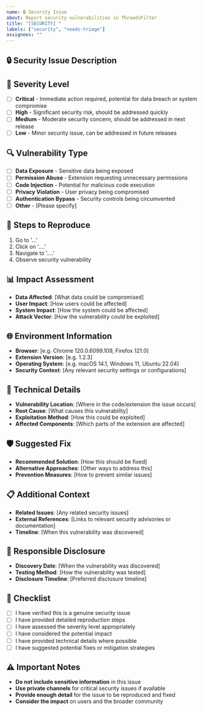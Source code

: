```yaml
---
name: 🔒 Security Issue
about: Report security vulnerabilities in ThreadsFilter
title: "[SECURITY] "
labels: ["security", "needs-triage"]
assignees: ""
---
```


## 🔒 Security Issue Description

<!-- A clear and concise description of the security vulnerability -->

## 🚨 Severity Level

<!-- How severe is this security issue? -->

- [ ] **Critical** - Immediate action required, potential for data breach or system compromise
- [ ] **High** - Significant security risk, should be addressed quickly
- [ ] **Medium** - Moderate security concern, should be addressed in next release
- [ ] **Low** - Minor security issue, can be addressed in future releases

## 🔍 Vulnerability Type

<!-- What type of security vulnerability is this? -->

- [ ] **Data Exposure** - Sensitive data being exposed
- [ ] **Permission Abuse** - Extension requesting unnecessary permissions
- [ ] **Code Injection** - Potential for malicious code execution
- [ ] **Privacy Violation** - User privacy being compromised
- [ ] **Authentication Bypass** - Security controls being circumvented
- [ ] **Other** - [Please specify]

## 🔄 Steps to Reproduce

<!-- Detailed steps to reproduce the security issue -->

1. Go to '...'
2. Click on '....'
3. Navigate to '....'
4. Observe security vulnerability

## 📊 Impact Assessment

<!-- What is the potential impact of this vulnerability? -->

- **Data Affected**: [What data could be compromised]
- **User Impact**: [How users could be affected]
- **System Impact**: [How the system could be affected]
- **Attack Vector**: [How the vulnerability could be exploited]

## 🌐 Environment Information

- **Browser**: [e.g. Chrome 120.0.6099.109, Firefox 121.0]
- **Extension Version**: [e.g. 1.2.3]
- **Operating System**: [e.g. macOS 14.1, Windows 11, Ubuntu 22.04]
- **Security Context**: [Any relevant security settings or configurations]

## 🔧 Technical Details

<!-- Technical details about the vulnerability -->

- **Vulnerability Location**: [Where in the code/extension the issue occurs]
- **Root Cause**: [What causes this vulnerability]
- **Exploitation Method**: [How this could be exploited]
- **Affected Components**: [Which parts of the extension are affected]

## 🛡️ Suggested Fix

<!-- Any suggestions for fixing the vulnerability -->

- **Recommended Solution**: [How this should be fixed]
- **Alternative Approaches**: [Other ways to address this]
- **Prevention Measures**: [How to prevent similar issues]

## 📋 Additional Context

<!-- Any other relevant information -->

- **Related Issues**: [Any related security issues]
- **External References**: [Links to relevant security advisories or documentation]
- **Timeline**: [When this vulnerability was discovered]

## 🔐 Responsible Disclosure

<!-- For security researchers -->

- **Discovery Date**: [When the vulnerability was discovered]
- **Testing Method**: [How the vulnerability was tested]
- **Disclosure Timeline**: [Preferred disclosure timeline]

## 📝 Checklist

- [ ] I have verified this is a genuine security issue
- [ ] I have provided detailed reproduction steps
- [ ] I have assessed the severity level appropriately
- [ ] I have considered the potential impact
- [ ] I have provided technical details where possible
- [ ] I have suggested potential fixes or mitigation strategies

## ⚠️ Important Notes

- **Do not include sensitive information** in this issue
- **Use private channels** for critical security issues if available
- **Provide enough detail** for the issue to be reproduced and fixed
- **Consider the impact** on users and the broader community

